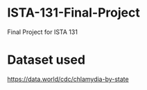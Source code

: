 # ISTA-131-Final-Project
Final Project for ISTA 131

# Dataset used
https://data.world/cdc/chlamydia-by-state